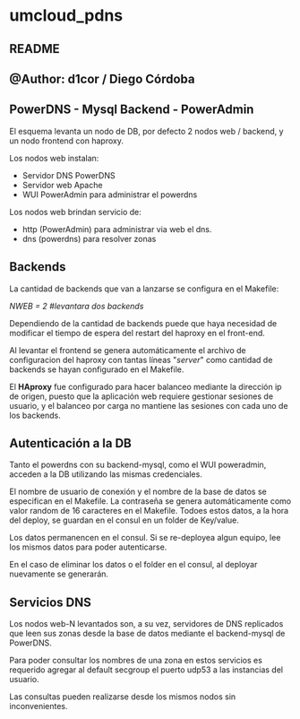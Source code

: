 # umcloud_pdns
## README
## @Author: d1cor / Diego Córdoba
## PowerDNS - Mysql Backend - PowerAdmin


El esquema levanta un nodo de DB, por defecto 2 nodos web / backend, y un nodo frontend con haproxy.

Los nodos web instalan:
  - Servidor DNS PowerDNS
  - Servidor web Apache
  - WUI PowerAdmin para administrar el powerdns

Los nodos web brindan servicio de:
  - http (PowerAdmin) para administrar via web el dns.
  - dns (powerdns) para resolver zonas

## Backends

La cantidad de backends que van a lanzarse se configura en el Makefile:
 
*NWEB = 2   #levantara dos backends*

Dependiendo de la cantidad de backends puede que haya necesidad de modificar el tiempo de espera del restart del haproxy en el front-end.

Al levantar el frontend se genera automáticamente el archivo de configuracion del haproxy con tantas líneas "*server*" como cantidad de backends se hayan configurado en el Makefile.

El **HAproxy** fue configurado para hacer balanceo mediante la dirección ip de origen, puesto que la aplicación web requiere gestionar sesiones de usuario, y el balanceo por carga no mantiene las sesiones con cada uno de los backends.


## Autenticación a la DB

Tanto el powerdns con su backend-mysql, como el WUI poweradmin, acceden a la DB utilizando las mismas credenciales.

El nombre de usuario de conexión y el nombre de la base de datos se especifican en el Makefile.
La contraseña se genera automáticamente como valor random de 16 caracteres en el Makefile.
Todoes estos datos, a la hora del deploy, se guardan en el consul en un folder de Key/value.

Los datos permanencen en el consul. Si se re-deployea algun equipo, lee los mismos datos para poder autenticarse.

En el caso de eliminar los datos o el folder en el consul, al deployar nuevamente se generarán.


## Servicios DNS

Los nodos web-N levantados son, a su vez, servidores de DNS replicados que leen sus zonas desde la base de datos mediante el backend-mysql de PowerDNS.

Para poder consultar los nombres de una zona en estos servicios es requerido agregar al default secgroup el puerto udp53 a las instancias del usuario.

Las consultas pueden realizarse desde los mismos nodos sin inconvenientes.
